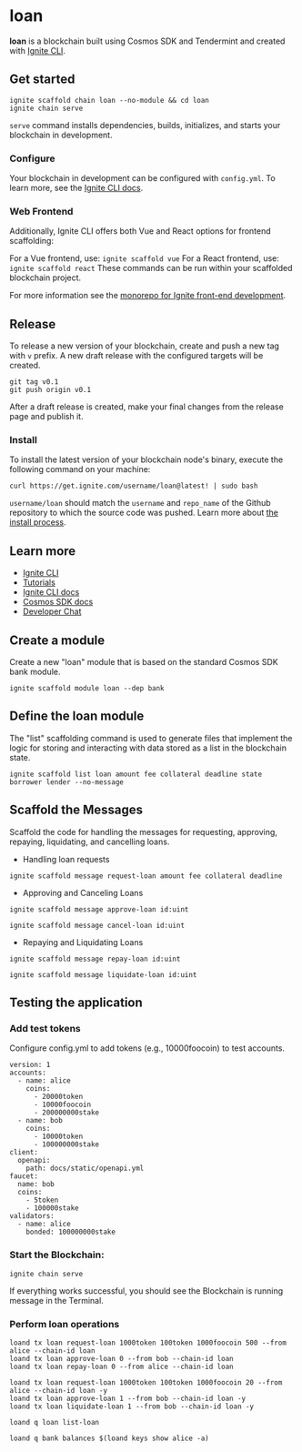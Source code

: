 # loan
**loan** is a blockchain built using Cosmos SDK and Tendermint and created with [Ignite CLI](https://ignite.com/cli).

## Get started

```
ignite scaffold chain loan --no-module && cd loan
ignite chain serve
```

`serve` command installs dependencies, builds, initializes, and starts your blockchain in development.

### Configure

Your blockchain in development can be configured with `config.yml`. To learn more, see the [Ignite CLI docs](https://docs.ignite.com).

### Web Frontend

Additionally, Ignite CLI offers both Vue and React options for frontend scaffolding:

For a Vue frontend, use: `ignite scaffold vue`
For a React frontend, use: `ignite scaffold react`
These commands can be run within your scaffolded blockchain project. 


For more information see the [monorepo for Ignite front-end development](https://github.com/ignite/web).

## Release
To release a new version of your blockchain, create and push a new tag with `v` prefix. A new draft release with the configured targets will be created.

```
git tag v0.1
git push origin v0.1
```

After a draft release is created, make your final changes from the release page and publish it.

### Install
To install the latest version of your blockchain node's binary, execute the following command on your machine:

```
curl https://get.ignite.com/username/loan@latest! | sudo bash
```
`username/loan` should match the `username` and `repo_name` of the Github repository to which the source code was pushed. Learn more about [the install process](https://github.com/allinbits/starport-installer).

## Learn more

- [Ignite CLI](https://ignite.com/cli)
- [Tutorials](https://docs.ignite.com/guide)
- [Ignite CLI docs](https://docs.ignite.com)
- [Cosmos SDK docs](https://docs.cosmos.network)
- [Developer Chat](https://discord.gg/ignite)


## Create a module
Create a new "loan" module that is based on the standard Cosmos SDK bank module.
```
ignite scaffold module loan --dep bank
```

## Define the loan module
The "list" scaffolding command is used to generate files that implement the logic for storing and interacting with data stored as a list in the blockchain state.
```
ignite scaffold list loan amount fee collateral deadline state borrower lender --no-message
```

## Scaffold the Messages
Scaffold the code for handling the messages for requesting, approving, repaying, liquidating, and cancelling loans.

- Handling loan requests
```
ignite scaffold message request-loan amount fee collateral deadline
```

- Approving and Canceling Loans

```
ignite scaffold message approve-loan id:uint
```
```
ignite scaffold message cancel-loan id:uint
```

- Repaying and Liquidating Loans

```
ignite scaffold message repay-loan id:uint
```
```
ignite scaffold message liquidate-loan id:uint
```

## Testing the application
### Add test tokens
Configure config.yml to add tokens (e.g., 10000foocoin) to test accounts.
```
version: 1
accounts:
  - name: alice
    coins:
      - 20000token
      - 10000foocoin
      - 200000000stake
  - name: bob
    coins:
      - 10000token
      - 100000000stake
client:
  openapi:
    path: docs/static/openapi.yml
faucet:
  name: bob
  coins:
    - 5token
    - 100000stake
validators:
  - name: alice
    bonded: 100000000stake
```


### Start the Blockchain:
```
ignite chain serve
```
If everything works successful, you should see the Blockchain is running message in the Terminal.

### Perform loan operations
```
loand tx loan request-loan 1000token 100token 1000foocoin 500 --from alice --chain-id loan
loand tx loan approve-loan 0 --from bob --chain-id loan
loand tx loan repay-loan 0 --from alice --chain-id loan

loand tx loan request-loan 1000token 100token 1000foocoin 20 --from alice --chain-id loan -y
loand tx loan approve-loan 1 --from bob --chain-id loan -y
loand tx loan liquidate-loan 1 --from bob --chain-id loan -y

loand q loan list-loan

loand q bank balances $(loand keys show alice -a)
```
